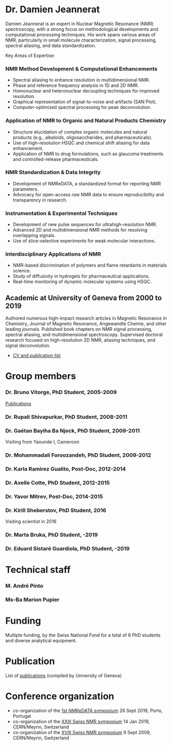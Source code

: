 # Dr. Damien Jeannerat

Damien Jeannerat is an expert in Nuclear Magnetic Resonance (NMR) spectroscopy, with a strong focus on methodological developments and computational processing techniques. His work spans various areas of NMR, particularly in small molecule characterization, signal processing, spectral aliasing, and data standardization.

Key Areas of Expertise:

### NMR Method Development & Computational Enhancements
- Spectral aliasing to enhance resolution in multidimensional NMR.
- Phase and reference frequency analysis in 1D and 2D NMR.
- Homonuclear and heteronuclear decoupling techniques for improved resolution.
- Graphical representation of signal-to-noise and artifacts (SAN Plot).
- Computer-optimized spectral processing for peak deconvolution.

### Application of NMR to Organic and Natural Products Chemistry
- Structure elucidation of complex organic molecules and natural products (e.g., alkaloids, oligosaccharides, and pharmaceuticals).
- Use of high-resolution HSQC and chemical shift aliasing for data enhancement.
- Application of NMR to drug formulations, such as glaucoma treatments and controlled-release pharmaceuticals.

### NMR Standardization & Data Integrity
- Development of NMReDATA, a standardized format for reporting NMR parameters.
- Advocacy for open-access raw NMR data to ensure reproducibility and transparency in research.

### Instrumentation & Experimental Techniques
- Development of new pulse sequences for ultrahigh-resolution NMR.
- Advanced 2D and multidimensional NMR methods for resolving overlapping signals.
- Use of slice-selective experiments for weak molecular interactions.

### Interdisciplinary Applications of NMR
- NMR-based discrimination of polymers and flame retardants in materials science.
- Study of diffusivity in hydrogels for pharmaceutical applications.
- Real-time monitoring of dynamic molecular systems using HSQC.

## Academic at University of Geneva from 2000 to 2019

Authored numerous high-impact research articles in Magnetic Resonance in Chemistry, Journal of Magnetic Resonance, Angewandte Chemie, and other leading journals. Published book chapters on NMR signal processing, spectral aliasing, and multidimensional spectroscopy. Supervised doctoral research focused on high-resolution 2D NMR, aliasing techniques, and signal deconvolution.

- [CV and publication list](page3)

# Group members 
### Dr. Bruno Vitorge, PhD Student, 2005-2009 
[Publications](PublicationsVitorge.md)
### Dr. Rupali Shivapurkar, PhD Student, 2008-2011
### Dr. Gaétan Bayiha Ba Njock, PhD Student, 2009-2011
Visiting from Yaounde I, Cameroon
### Dr. Mohammadali Foroozandeh, PhD Student, 2009-2012
### Dr. Karla Ramirez Gualito, Post-Doc, 2012-2014
### Dr. Axelle Cotte, PhD Student, 2012-2015
### Dr. Yavor Mitrev, Post-Doc, 2014-2015
### Dr. Kirill Sheberstov, PhD Student, 2016
Visiting scientist in 2016
### Dr. Marta Bruka, PhD Student, -2019
### Dr. Eduard Sistaré Guardiola, PhD Student, -2019
# Technical staff 
### M. André Pinto
### Ms-Ba Marion Pupier


# Funding 

Multiple funding, by the Swiss National Fond for a total of 6 PhD students and diverse analytical equipment.

# Publication 
List of [publications](publicationUnige) (compiled by University of Geneva) 

# Conference organization 

- co-organization of the [1st NMReDATA symposium](https://nmredata.org/wiki/Symposium2019/) 26 Sept 2019, Porto, Portugal
- co-organization of the [XXIII Swiss NMR symposium](https://indico.cern.ch/event/775177/) 14 Jan 2019, CERN/Meyrin, Switzerland
- co-organization of the [XVIII Swiss NMR symposium](XVIIISwissSymposium) 9 Sept 2009, CERN/Meyrin, Switzerland






